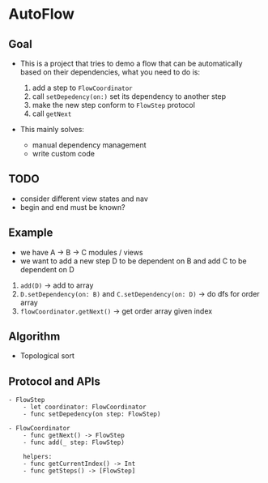 #  AutoFlow

## Goal
- This is a project that tries to demo a flow that can be automatically based on their dependencies, what you need to do is:
    1. add a step to `FlowCoordinator`
    2. call `setDepedency(on:)` set its dependency to another step
    3. make the new step conform to `FlowStep` protocol
    4. call `getNext`

- This mainly solves:
    - manual dependency management
    - write custom code
    
## TODO
- consider different view states and nav
- begin and end must be known? 

## Example 
- we have A -> B -> C modules / views 
- we want to add a new step D to be dependent on B and add C to be dependent on D

1. `add(D)` -> add to array
2. `D.setDependency(on: B)` and `C.setDependency(on: D)` -> do dfs for order array
3.  `flowCoordinator.getNext()`  -> get order array given index


## Algorithm
- Topological sort

## Protocol and APIs
```
- FlowStep
    - let coordinator: FlowCoordinator 
    - func setDepedency(on step: FlowStep)

- FlowCoordinator
    - func getNext() -> FlowStep
    - func add(_ step: FlowStep)
    
    helpers:
    - func getCurrentIndex() -> Int
    - func getSteps() -> [FlowStep]
```

